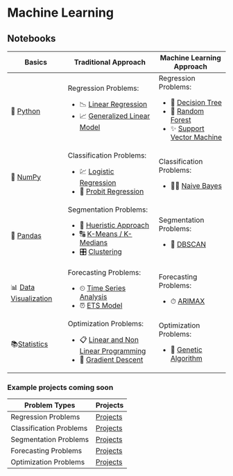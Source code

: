 # Machine Learning

## Notebooks
|Basics|Traditional Approach|Machine Learning Approach|
|-|-|-|
|🐍 [Python](https://colab.research.google.com/github/mkmritunjay/machineLearning/blob/master/pythonBasics.ipynb)|Regression Problems:</br><ul><li>📉 [Linear Regression]()</li><li>📈 [Generalized Linear Model]()</li></ul>|Regression Problems:</br><ul><li>🌲 [Decision Tree]()</li><li>🌳 [Random Forest]()</li><li>✨ [Support Vector Machine]()</li></ul>|
|🔢 [NumPy]()|Classification Problems:</br><ul><li>💹 [Logistic Regression]()</li><li>🔽 [Probit Regression]()</li></ul>|Classification Problems:</br><ul><li>👶🏻 [Naive Bayes]()</li></ul>|
|🐼 [Pandas]()|Segmentation Problems:</br><ul><li>👤 [Hueristic Approach]()</li><li>🔠 [K-Means / K-Medians]()</li><li>🎛️ [Clustering]()</li></ul>|Segmentation Problems:</br><ul><li>👀 [DBSCAN]()</li></ul>|
|📊 [Data Visualization]()|Forecasting Problems:</br><ul><li>⏲ [Time Series Analysis]()</li><li>⏰ [ETS Model]()</li></ul>|Forecasting Problems:</br><ul><li>⏱ [ARIMAX]()</li></ul>|
|📚[Statistics]()|Optimization Problems:</br><ul><li>📋 [Linear and Non Linear Programming]()</li><li>🔎 [Gradient Descent]()</li></ul>|Optimization Problems:</br><ul><li>🧬 [Genetic Algorithm]()</li></ul>|

### Example projects coming soon
|Problem Types|Projects|
|-|-|
|Regression Problems|[Projects]()|
|Classification Problems|[Projects]()|
|Segmentation Problems|[Projects]()|
|Forecasting Problems|[Projects]()|
|Optimization Problems|[Projects]()|

